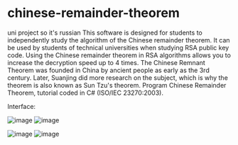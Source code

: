 # chinese-remainder-theorem
uni project so it's russian
This software is designed for students to independently study the algorithm of the Chinese remainder theorem. It can be used by students of technical universities when studying RSA public key code. Using the Chinese remainder theorem in RSA algorithms allows you to increase the decryption speed up to 4 times.
The Chinese Remnant Theorem was founded in China by ancient people as early as the 3rd century. Later, Suanjing did more research on the subject, which is why the theorem is also known as Sun Tzu's theorem.
Program Chinese Remainder Theorem, tutorial coded in C# (ISO/IEC 23270:2003).

Interface:

![image](https://user-images.githubusercontent.com/66477335/180063815-0587524a-ceff-42c8-a6c5-7fde92839c91.png)
![image](https://user-images.githubusercontent.com/66477335/180063839-08a17fee-63f4-485c-9802-df13bf1fc8eb.png)

![image](https://user-images.githubusercontent.com/66477335/180063704-69c5ab7d-d121-4e56-8a71-d124c12eaf7f.png)
![image](https://user-images.githubusercontent.com/66477335/180063725-b1e39485-9c48-46a6-a9df-35fa0ebfc27c.png)


